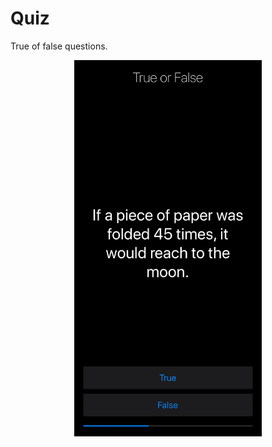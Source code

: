 # Quiz
True of false questions.

<p align="center">
  <img width="300" height="auto" src="screenShot.jpeg">
</p>
